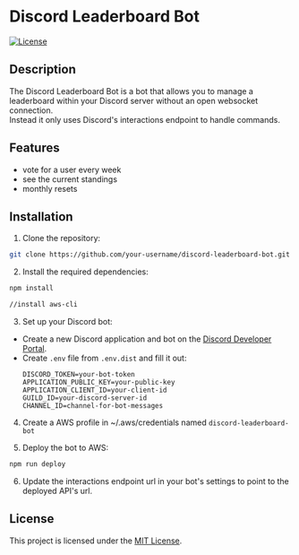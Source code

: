# Discord Leaderboard Bot

[![License](https://img.shields.io/badge/license-MIT-blue.svg)](https://opensource.org/licenses/MIT)

## Description
The Discord Leaderboard Bot is a bot that allows you to manage a leaderboard within your Discord server without an open websocket connection.  
Instead it only uses Discord's interactions endpoint to handle commands.

## Features
- vote for a user every week
- see the current standings
- monthly resets

## Installation
1. Clone the repository:
  ```bash
  git clone https://github.com/your-username/discord-leaderboard-bot.git
  ```

2. Install the required dependencies:
  ```bash
  npm install

  //install aws-cli
  ```

3. Set up your Discord bot:
  - Create a new Discord application and bot on the [Discord Developer Portal](https://discord.com/developers/applications).
  - Create `.env` file from `.env.dist` and fill it out:
    ```
    DISCORD_TOKEN=your-bot-token
    APPLICATION_PUBLIC_KEY=your-public-key
    APPLICATION_CLIENT_ID=your-client-id
    GUILD_ID=your-discord-server-id
    CHANNEL_ID=channel-for-bot-messages
    ```

4. Create a AWS profile in ~/.aws/credentials named `discord-leaderboard-bot`

5. Deploy the bot to AWS:
  ```bash
  npm run deploy
  ```

6. Update the interactions endpoint url in your bot's settings to point to the deployed API's url.

## License
This project is licensed under the [MIT License](https://opensource.org/licenses/MIT).